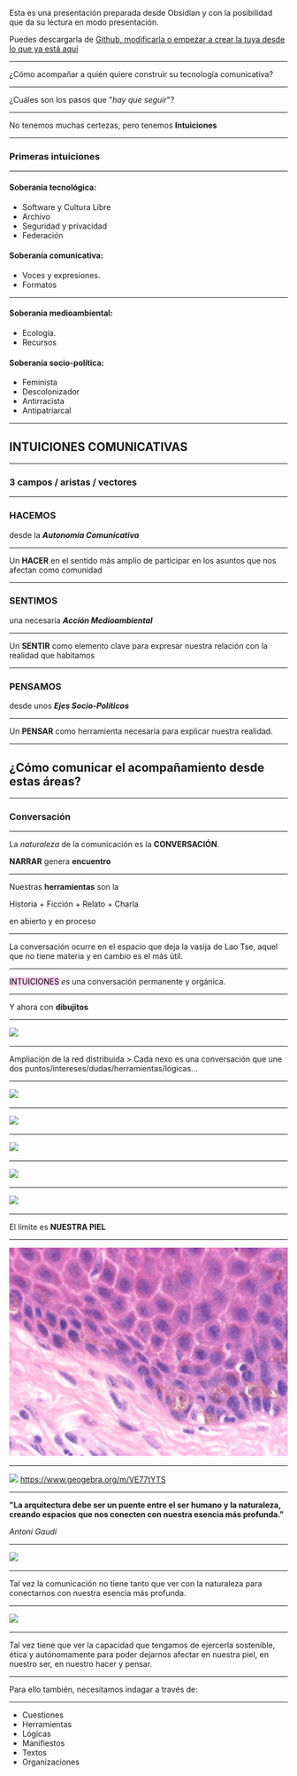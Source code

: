 Esta es una presentación preparada desde Obsidian y con la posibilidad que da su lectura en modo presentación.

Puedes descargarla de [Github, modificarla o empezar a crear la tuya desde lo que ya está aquí](https://github.com/ClubManhattan/Intuiciones-Comunicativas)

---

¿Cómo acompañar a quién quiere construir su tecnología comunicativa?

---

¿Cuáles son los pasos que "*hay que seguir*"?

---

No tenemos muchas certezas, pero tenemos **Intuiciones**

---

### Primeras intuiciones

---
#### Soberanía tecnológica:
- Software y Cultura Libre
- Archivo
- Seguridad y privacidad
- Federación
#### Soberanía comunicativa:
- Voces y expresiones.
- Formatos

---
#### Soberanía medioambiental:
- Ecología.
- Recursos
#### Soberanía socio-política:
- Feminista
- Descolonizador
- Antirracista
- Antipatriarcal

---

## INTUICIONES COMUNICATIVAS

---

### 3 campos / aristas / vectores

---

### **HACEMOS**
desde la ***Autonomía Comunicativa***

---

Un **HACER** en el sentido más amplio de participar en los asuntos que nos afectan como comunidad

---

### **SENTIMOS**
una necesaria ***Acción Medioambiental***

---

Un **SENTIR** como elemento clave para expresar nuestra relación con la realidad que habitamos

---

### **PENSAMOS**
desde unos ***Ejes Socio-Políticos***

---

Un **PENSAR** como herramienta necesaria para explicar nuestra realidad.

---

## ¿Cómo comunicar el acompañamiento desde estas áreas?

---

### Conversación

---

La *naturaleza* de la comunicación es la **CONVERSACIÓN**.

**NARRAR** genera **encuentro**

---

Nuestras **herramientas** son la 

Historia + Ficción + Relato + Charla

en abierto y en proceso

---

La conversación ocurre en el espacio que deja la vasija de Lao Tse, aquel que no tiene materia y en cambio es el más útil.

---

<mark style="background: #FFB8EBA6;">INTUICIONES</mark> 
*es* una conversación permanente y orgánica.

---

Y ahora con **dibujitos**

---


![](topologia-redes.png)

---

Ampliación de la red distribuida > Cada nexo es una conversación que une dos puntos/intereses/dudas/herramientas/lógicas...

---

![](Pasted%20image%2020231120232936.png)

---


![](Pasted%20image%2020231120232305.png)

---


![](Pasted%20image%2020231120233120.png)


---


![](Pasted%20image%2020231120233153.png)


---

![](Pasted%20image%2020231120233203.png)


---

El límite es **NUESTRA PIEL**

---

![](Pasted%20image%2020231120235042.png)

---

![](Diagrama%20Voronoi%20Intuiciones.png)
https://www.geogebra.org/m/VE77tYTS

---

**"La arquitectura debe ser un puente entre el ser humano y la naturaleza, creando espacios que nos conecten con nuestra esencia más profunda."**

*Antoni Gaudí*

---

![](Pasted%20image%2020231121001838.png)

---

Tal vez la comunicación no tiene tanto que ver con la naturaleza para conectarnos con nuestra esencia más profunda.

---

![](philosophy-meme.jpeg)

---

Tal vez tiene que ver la capacidad que tengamos de ejercerla sostenible, ética y autónomamente para poder dejarnos afectar en nuestra piel, en nuestro ser, en nuestro hacer y pensar. 

---

Para ello también, necesitamos indagar a través de:

---

- Cuestiones
- Herramientas
- Lógicas
- Manifiestos
- Textos
- Organizaciones